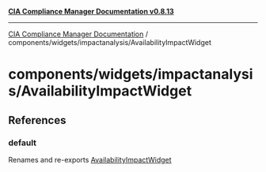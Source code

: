[**CIA Compliance Manager Documentation v0.8.13**](../../../../README.md)

***

[CIA Compliance Manager Documentation](../../../../modules.md) / components/widgets/impactanalysis/AvailabilityImpactWidget

# components/widgets/impactanalysis/AvailabilityImpactWidget

## References

### default

Renames and re-exports [AvailabilityImpactWidget](../../../variables/AvailabilityImpactWidget.md)
